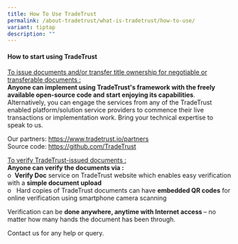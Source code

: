 ```yaml
---
title: How To Use TradeTrust
permalink: /about-tradetrust/what-is-tradetrust/how-to-use/
variant: tiptap
description: ""
---
```

<h4>How to start using TradeTrust</h4><p></p><p><u>To issue documents and/or transfer title ownership for negotiable or transferable documents :</u><br><strong>Anyone can implement using TradeTrust's framework with the freely available open-source code and start enjoying its capabilities</strong>. Alternatively, you can engage the services from any of the TradeTrust enabled platform/solution service providers to commence their live transactions or implementation work. Bring your technical expertise to speak to us.</p><p>Our partners: <a href="https://www.tradetrust.io/partners" rel="noopener noreferrer nofollow" target="_blank">https://www.tradetrust.io/partners</a><br>Source code: <a href="https://github.com/TradeTrust" rel="noopener noreferrer nofollow" target="_blank">https://github.com/TradeTrust</a></p><p></p><p></p><p><u>To verify TradeTrust-issued documents :</u><br><strong>Anyone can verify the documents via :</strong><br>o&nbsp;&nbsp;<strong>Verify Doc</strong> service on TradeTrust website which enables easy verification with a <strong>simple document upload</strong><br>o&nbsp;&nbsp; Hard copies of TradeTrust documents can have <strong>embedded QR codes</strong> for online verification using smartphone camera scanning</p><p>Verification can be <strong>done anywhere, anytime with Internet access </strong>– no matter how many hands the document has been through.</p><p></p><p>Contact us for any help or query.</p><p></p>